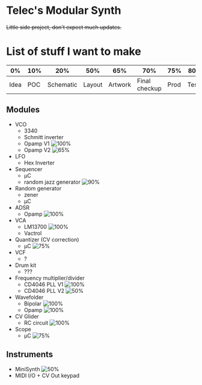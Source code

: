 # Telec's Modular Synth

~~Little side project, don't expect much updates.~~

# List of stuff I want to make

| 0%   | 10% | 20%       | 50%    | 65%     | 70%           | 75%  | 80%   | 100% |
|----- |---- |---------- |------- |-------- |-------------- |----- |------ |----- |
| Idea | POC | Schematic | Layout | Artwork | Final checkup | Prod | Tests | Done |

## Modules

* VCO
	- 3340
	- Schmitt inverter
	- Opamp V1 ![100%](https://progress-bar.dev/100)
	- Opamp V2 ![65%](https://progress-bar.dev/65)
* LFO
	- Hex Inverter
* Sequencer
	- µC
	- random jazz generator ![90%](https://progress-bar.dev/90)
* Random generator
	- zener
	- µC
* ADSR
	- Opamp ![100%](https://progress-bar.dev/100)
* VCA
	- LM13700 ![100%](https://progress-bar.dev/100)
	- Vactrol
* Quantizer (CV correction)
	- µC ![75%](https://progress-bar.dev/75)
* VCF
	- ?
* Drum kit
	- ???
* Frequency multiplier/divider
	- CD4046 PLL V1 ![100%](https://progress-bar.dev/100)
	- CD4046 PLL V2 ![50%](https://progress-bar.dev/50)
* Wavefolder
	- Bipolar ![100%](https://progress-bar.dev/100)
	- Opamp ![100%](https://progress-bar.dev/100)
* CV Glider
	- RC circuit ![100%](https://progress-bar.dev/100)
* Scope
	- µC ![75%](https://progress-bar.dev/75)

## Instruments

* MiniSynth ![50%](https://progress-bar.dev/50)
* MIDI I/O + CV Out keypad
